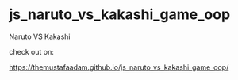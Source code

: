 # js_naruto_vs_kakashi_game_oop

Naruto VS Kakashi 

check out on:

https://themustafaadam.github.io/js_naruto_vs_kakashi_game_oop/
